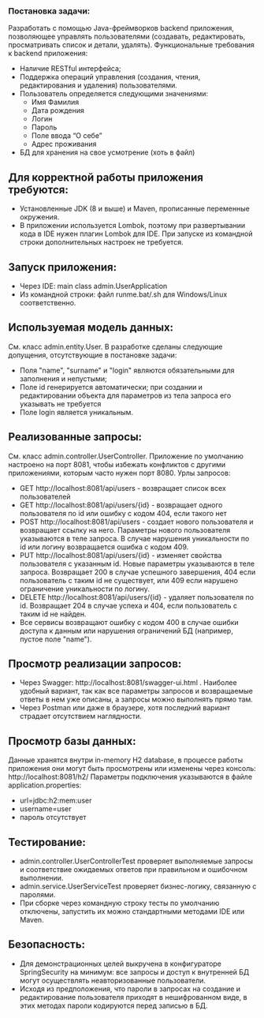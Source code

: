 ### Постановка задачи:

Разработать с помощью Java-фреймворков backend приложения, позволяющее управлять пользователями
(создавать, редактировать, просматривать список и детали, удалять).
Функциональные требования к backend приложения:
* Наличие RESTful интерфейса;
* Поддержка операций управления (создания, чтения, редактирования и удаления) пользователями.
* Пользователь определяется следующими значениями: 
  * Имя Фамилия
  * Дата рождения
  * Логин
  * Пароль
  * Поле ввода “О себе”
  * Адрес проживания
* БД для хранения на свое усмотрение (хоть в файл)

Для корректной работы приложения требуются:
-------------------------------------------

* Установленные JDK (8 и выше) и Maven, прописанные переменные окружения.
* В приложении используется Lombok, поэтому при развертывании кода в IDE нужен плагин Lombok для IDE.
При запуске из командной строки дополнительных настроек не требуется.

Запуск приложения:
------------------

* Через IDE: main class admin.UserApplication
* Из командной строки: файл runme.bat/.sh для Windows/Linux соответственно.

Используемая модель данных:
---------------------------

См. класс admin.entity.User. В разработке сделаны следующие допущения, отсутствующие в постановке задачи:
* Поля "name", "surname" и "login" являются обязательными для заполнения и непустыми;
* Поле id генерируется автоматически; при создании и редактировании объекта для параметров из тела запроса его указывать не требуется
* Поле login является уникальным.

Реализованные запросы:
----------------------

См. класс admin.controller.UserController. Приложение по умолчанию настроено на порт 8081, чтобы избежать конфликтов с другими приложениями, которым часто нужен порт 8080.
Урлы запросов:
* GET http://localhost:8081/api/users - возвращает список всех пользователей
* GET http://localhost:8081/api/users/{id} - возвращает одного пользователя по id или ошибку с кодом 404, если такого нет
* POST http://localhost:8081/api/users - создает нового пользователя и возвращает ссылку на него. Параметры нового пользователя указываются в теле запроса. В случае нарушения уникальности по id или логину возвращается ошибка с кодом 409.
* PUT http://localhost:8081/api/users/{id} - изменяет свойства пользователя с указанным id. Новые параметры указываются в теле запроса. Возвращает 200 в случае успешного завершения, 404 если пользователь с таким id не существует, или 409 если нарушено ограничение уникальности по логину.
* DELETE http://localhost:8081/api/users/{id} - удаляет пользователя по id. Возвращает 204 в случае успеха и 404, если пользователь с таким id не найден.
* Все сервисы возвращают ошибку с кодом 400 в случае ошибки доступа к данным или нарушения ограничений БД (например, пустое поле "name").

Просмотр реализации запросов:
-----------------------------

* Через Swagger: http://localhost:8081/swagger-ui.html . Наиболее удобный вариант, так как все параметры запросов и возвращаемые ответы в нем уже описаны, а запросы можно выполнять прямо там.
* Через Postman или даже в браузере, хотя последний вариант страдает отсутствием наглядности.

Просмотр базы данных:
---------------------

Данные хранятся внутри in-memory H2 database, в процессе работы приложения они могут быть просмотрены или изменены через консоль:
http://localhost:8081/h2/
Параметры подключения указываются в файле application.properties:
* url=jdbc:h2:mem:user
* username=user
* пароль отсутствует

Тестирование:
-------------

* admin.controller.UserControllerTest проверяет выполняемые запросы и соответствие ожидаемых ответов при правильном и ошибочном выполнении.
* admin.service.UserServiceTest проверяет бизнес-логику, связанную с паролями.
* При сборке через командную строку тесты по умолчанию отключены, запустить их можно стандартными методами IDE или Maven.

Безопасность:
-------------

* Для демонстрационных целей выкручена в конфигураторе SpringSecurity на минимум: все запросы и доступ к внутренней БД могут осуществлять неавторизованные пользователи.
* Исходя из предположения, что пароли в запросах на создание и редактирование пользователя приходят в нешифрованном виде, в этих методах пароли кодируются перед записью в БД.